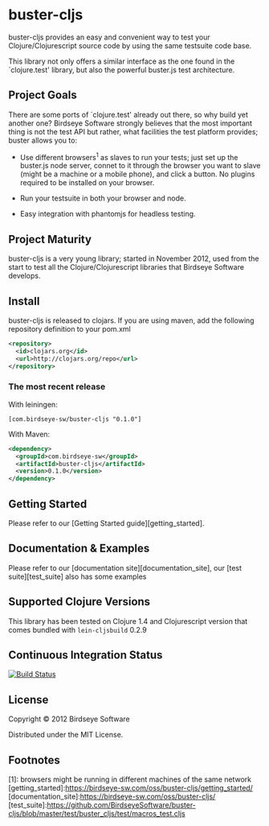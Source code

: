 # buster-cljs

buster-cljs provides an easy and convenient way to test your
Clojure/Clojurescript source code by using the same testsuite code
base.

This library not only offers a similar interface as the one found in
the `clojure.test' library, but also the powerful buster.js test
architecture.

## Project Goals

There are some ports of `clojure.test' already out there, so why build
yet another one? Birdseye Software strongly believes that the most
important thing is not the test API but rather, what facilities the
test platform provides; buster allows you to:

* Use different browsers<sup>1</sup> as slaves to run your tests; just set up
  the buster.js node server, connet to it through the browser you want
  to slave (might be a machine or a mobile phone), and click a
  button. No plugins required to be installed on your browser.

* Run your testsuite in both your browser and node.

* Easy integration with phantomjs for headless testing.

## Project Maturity

buster-cljs is a very young library; started in November 2012, used
from the start to test all the Clojure/Clojurescript libraries that
Birdseye Software develops.

## Install

buster-cljs is released to clojars. If you are using maven, add the
following repository definition to your pom.xml

```xml
<repository>
  <id>clojars.org</id>
  <url>http://clojars.org/repo</url>
</repository>
```

### The most recent release

With leiningen:

```
[com.birdseye-sw/buster-cljs "0.1.0"]
```

With Maven:

```xml
<dependency>
  <groupId>com.birdseye-sw</groupId>
  <artifactId>buster-cljs</artifactId>
  <version>0.1.0</version>
</dependency>
```

## Getting Started

Please refer to our [Getting Started guide][getting_started].

## Documentation & Examples

Please refer to our [documentation site][documentation_site], our
[test suite][test_suite] also has some examples

## Supported Clojure Versions

This library has been tested on Clojure 1.4 and Clojurescript version
that comes bundled with `lein-cljsbuild` 0.2.9

## Continuous Integration Status

[![Build Status](https://travis-ci.org/BirdseyeSoftware/buster-cljs.png)](https://travis-ci.org/BirdseyeSoftware/buster-cljs)

## License

Copyright © 2012 Birdseye Software

Distributed under the MIT License.

## Footnotes

[1]: browsers might be running in different machines of the same
network
[getting_started]:https://birdseye-sw.com/oss/buster-cljs/getting_started/
[documentation_site]:https://birdseye-sw.com/oss/buster-cljs/
[test_suite]:https://github.com/BirdseyeSoftware/buster-cljs/blob/master/test/buster_cljs/test/macros_test.cljs